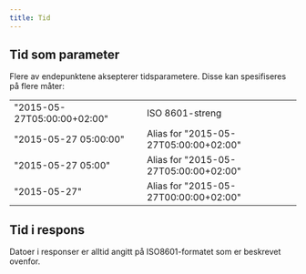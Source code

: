 ```yaml
---
title: Tid
---
```


## Tid som parameter

Flere av endepunktene aksepterer tidsparametere. Disse kan spesifiseres på flere måter:

<table>
<tbody>
<tr>
<td>"2015-05-27T05:00:00+02:00"</td>
<td>ISO 8601-streng</td>
</tr>
<tr>
<td>"2015-05-27 05:00:00"</td>
<td>Alias for "2015-05-27T05:00:00+02:00"</td>
</tr>
<tr>
<td>"2015-05-27 05:00"</td>
<td>Alias for "2015-05-27T05:00:00+02:00"</td>
</tr>
<tr>
<td>"2015-05-27"</td>
<td>Alias for "2015-05-27T00:00:00+02:00"</td>
</tr>
</tbody>
</table>

## Tid i respons

Datoer i responser er alltid angitt på ISO8601-formatet som er beskrevet ovenfor.
